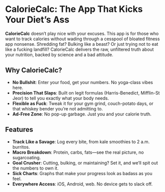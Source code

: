 # CalorieCalc: The App That Kicks Your Diet’s Ass

**CalorieCalc** doesn’t play nice with your excuses. This app is for those who want to track calories without wading through a cesspool of bloated fitness app nonsense. Shredding fat? Bulking like a beast? Or just trying not to eat like a fucking landfill? CalorieCalc delivers the raw, unfiltered truth about your nutrition, backed by science and a bad attitude.

## Why CalorieCalc?

- **No Bullshit**: Enter your food, get your numbers. No yoga-class vibes here.
- **Precision That Slaps**: Built on legit formulas (Harris-Benedict, Mifflin-St Jeor) to tell you exactly what your body needs.
- **Flexible as Fuck**: Tweak it for your gym grind, couch-potato days, or that whiskey bender you’re not admitting to.
- **Ad-Free Zone**: No pop-up garbage. Just you and your calorie truth.

## Features

- **Track Like a Savage**: Log every bite, from kale smoothies to 2 a.m. burritos.
- **Macro Breakdown**: Protein, carbs, fats—see the real picture, no sugarcoating.
- **Goal Crusher**: Cutting, bulking, or maintaining? Set it, and we’ll spit out the numbers to own it.
- **Sick Charts**: Graphs that make your progress look as badass as you feel.
- **Everywhere Access**: iOS, Android, web. No device gets to slack off.
